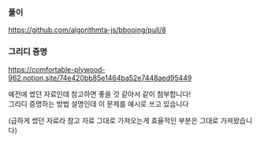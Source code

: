 ### 풀이

https://github.com/algorithmta-js/bbooing/pull/8

### 그리디 증명

https://comfortable-plywood-962.notion.site/74e420bb85e1464ba52e7448aed95449

예전에 썼던 자료인데 참고하면 좋을 것 같아서 같이 첨부합니다!
<br />
그리디 증명하는 방법 설명인데 이 문제를 예시로 쓰고 있습니다

(급하게 썼던 자료라 참고 자료 그대로 가져오는게 효율적인 부분은 그대로 가져왔습니다)
